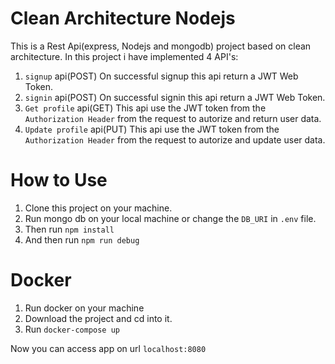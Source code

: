 # Clean Architecture Nodejs

This is a Rest Api(express, Nodejs and mongodb) project based on clean architecture.
In this project i have implemented 4 API's:
1. `signup` api(POST) 
    On successful signup this api return a JWT Web Token.
2. `signin` api(POST)
    On successful signin this api return a JWT Web Token.
3. `Get profile` api(GET)
    This api use the JWT token from the `Authorization Header` from the request to autorize and return user data.
4. `Update profile` api(PUT)
    This api use the JWT token from the `Authorization Header` from the request to autorize and update user data.

# How to Use

1. Clone this project on your machine.
2. Run mongo db on your local machine or change the `DB_URI` in `.env` file.
3. Then run `npm install`
4. And then run `npm run debug`

# Docker

1. Run docker on your machine 
2. Download the project and cd into it.
3. Run `docker-compose up`

Now you can access app on url `localhost:8080`
